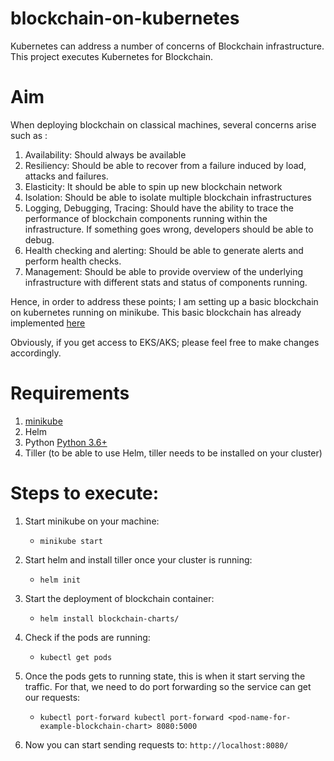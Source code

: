 # blockchain-on-kubernetes
Kubernetes can address a number of concerns of Blockchain infrastructure. This project executes Kubernetes for Blockchain. 

# Aim
When deploying blockchain on classical machines, several concerns arise such as :
1. Availability: Should always be available
2. Resiliency: Should be able to recover from a failure induced by load, attacks and failures. 
3. Elasticity: It should be able to spin up new blockchain network
4. Isolation: Should be able to isolate multiple blockchain infrastructures 
5. Logging, Debugging, Tracing: Should have the ability to trace the performance of blockchain components running within the infrastructure. If something goes wrong, developers should be able to debug.
6. Health checking and alerting: Should be able to generate alerts and perform health checks. 
7. Management: Should be able to provide overview of the underlying infrastructure with different stats and status of components running. 

Hence, in order to address these points; I am setting up a basic blockchain on kubernetes running on minikube. This basic blockchain has already implemented [here](https://github.com/backdoorcodr/blockchain/blob/master/py-blockchain-api/blockchain.py) 

Obviously, if you get access to EKS/AKS; please feel free to make changes accordingly. 

# Requirements
1. [minikube](https://kubernetes.io/docs/tasks/tools/install-minikube/) 
2. Helm
3. Python [Python 3.6+](https://www.python.org/downloads/)
4. Tiller (to be able to use Helm, tiller needs to be installed on your cluster)

# Steps to execute:
1. Start minikube on your machine:
	* ``` minikube start ```
2. Start helm and install tiller once your cluster is running:
	* ``` helm init ```
3. Start the deployment of blockchain container:
	* ``` helm install blockchain-charts/ ```

4. Check if the pods are running: 
	* ``` kubectl get pods ```

5. Once the pods gets to running state, this is when it start serving the traffic. For that, we need to do port forwarding so the service can get our requests:
	* ``` kubectl port-forward kubectl port-forward <pod-name-for-example-blockchain-chart> 8080:5000 ```
	
6. Now you can start sending requests to: 
``` http://localhost:8080/ ```




	
	
 
 